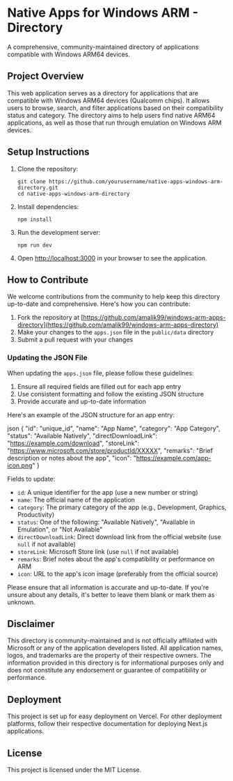 # Native Apps for Windows ARM - Directory

A comprehensive, community-maintained directory of applications compatible with Windows ARM64 devices.

## Project Overview

This web application serves as a directory for applications that are compatible with Windows ARM64 devices (Qualcomm chips). It allows users to browse, search, and filter applications based on their compatibility status and category. The directory aims to help users find native ARM64 applications, as well as those that run through emulation on Windows ARM devices.

## Setup Instructions

1. Clone the repository:
   ```
   git clone https://github.com/yourusername/native-apps-windows-arm-directory.git
   cd native-apps-windows-arm-directory
   ```

2. Install dependencies:
   ```
   npm install
   ```

3. Run the development server:
   ```
   npm run dev
   ```

4. Open [http://localhost:3000](http://localhost:3000) in your browser to see the application.

## How to Contribute

We welcome contributions from the community to help keep this directory up-to-date and comprehensive. Here's how you can contribute:

1. Fork the repository at [https://github.com/amalik99/windows-arm-apps-directory](https://github.com/amalik99/windows-arm-apps-directory)
2. Make your changes to the `apps.json` file in the `public/data` directory
3. Submit a pull request with your changes

### Updating the JSON File

When updating the `apps.json` file, please follow these guidelines:

1. Ensure all required fields are filled out for each app entry
2. Use consistent formatting and follow the existing JSON structure
3. Provide accurate and up-to-date information

Here's an example of the JSON structure for an app entry:

json
{
"id": "unique_id",
"name": "App Name",
"category": "App Category",
"status": "Available Natively",
"directDownloadLink": "https://example.com/download",
"storeLink": "https://www.microsoft.com/store/productId/XXXXX",
"remarks": "Brief description or notes about the app",
"icon": "https://example.com/app-icon.png"
}


Fields to update:
- `id`: A unique identifier for the app (use a new number or string)
- `name`: The official name of the application
- `category`: The primary category of the app (e.g., Development, Graphics, Productivity)
- `status`: One of the following: "Available Natively", "Available in Emulation", or "Not Available"
- `directDownloadLink`: Direct download link from the official website (use `null` if not available)
- `storeLink`: Microsoft Store link (use `null` if not available)
- `remarks`: Brief notes about the app's compatibility or performance on ARM
- `icon`: URL to the app's icon image (preferably from the official source)

Please ensure that all information is accurate and up-to-date. If you're unsure about any details, it's better to leave them blank or mark them as unknown.

## Disclaimer

This directory is community-maintained and is not officially affiliated with Microsoft or any of the application developers listed. All application names, logos, and trademarks are the property of their respective owners. The information provided in this directory is for informational purposes only and does not constitute any endorsement or guarantee of compatibility or performance.

## Deployment

This project is set up for easy deployment on Vercel. For other deployment platforms, follow their respective documentation for deploying Next.js applications.

## License

This project is licensed under the MIT License.